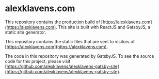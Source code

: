# alexklavens.com

This repository contains the production build of [https://alexklavens.com](https://alexklavens.com). This site is built with ReactJS and GatsbyJS, a static site generator.

This repository contains the static files that are sent to visitors of [https://alexklavens.com](https://alexklavens.com).

The code in this repository was generated by GatsbyJS. To see the source code for this project, please visit [https://github.com/alexklavens/alexklavens-gatsby-site](https://github.com/alexklavens/alexklavens-gatsby-site).
